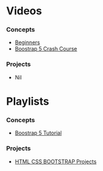 # Videos
### Concepts
- [Beginners](https://youtu.be/-qfEOE4vtxE)
- [Boostrap 5 Crash Course]([https://youtu.be/-qfEOE4vtxE](https://www.youtube.com/watch?v=Jyvffr3aCp0))
### Projects
- Nil

# Playlists
### Concepts
- [Boostrap 5 Tutorial](https://www.youtube.com/watch?v=O_9u1P5YjVc&list=PL4cUxeGkcC9joIM91nLzd_qaH_AimmdAR)
### Projects
- [HTML CSS BOOTSTRAP Projects](https://youtube.com/playlist?list=PL1MK7nFniZZYRV5sign661Pq--3DbF9Bn)
